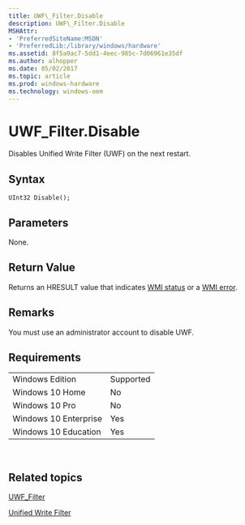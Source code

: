```yaml
---
title: UWF\_Filter.Disable
description: UWF\_Filter.Disable
MSHAttr:
- 'PreferredSiteName:MSDN'
- 'PreferredLib:/library/windows/hardware'
ms.assetid: 8f5a9ac7-5dd1-4eec-985c-7d06961e35df
ms.author: alhopper
ms.date: 05/02/2017
ms.topic: article
ms.prod: windows-hardware
ms.technology: windows-oem
---
```


# UWF\_Filter.Disable


Disables Unified Write Filter (UWF) on the next restart.

## Syntax


```
UInt32 Disable();
```

## Parameters


None.

## Return Value


Returns an HRESULT value that indicates [WMI status](http://go.microsoft.com/fwlink/p/?LinkID=208318) or a [WMI error](http://go.microsoft.com/fwlink/p/?LinkID=208317).

## Remarks


You must use an administrator account to disable UWF.

## Requirements


|                       |           |
|-----------------------|-----------|
| Windows Edition       | Supported |
| Windows 10 Home       | No        |
| Windows 10 Pro        | No        |
| Windows 10 Enterprise | Yes       |
| Windows 10 Education  | Yes       |

 

## Related topics


[UWF\_Filter](uwf-filter.md)

[Unified Write Filter](unified-write-filter.md)

 

 







